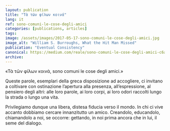 ```yaml
---
layout: publication
title: "Τὰ τῶν φίλων κοινά"
lang: it
ref: sono-comuni-le-cose-degli-amici
categories: [publications, articles]
tags:
image: /assets/images/2017-05-17-sono-comuni-le-cose-degli-amici.jpg
image_alt: "William S. Burroughs, What the Hit Man Missed"
publication: "Eventual Consistency"
canonical: https://medium.com/reale/sono-comuni-le-cose-degli-amici-c6a5d78bbc45
archive:
---
```


«Τὰ τῶν φίλων κοινά, sono comuni le cose degli amici.»

Queste parole, esemplari della greca disposizione ad accogliere, ci invitano a coltivare con ostinazione l’apertura alla presenza, all’espressione, al pensiero degli altri: alle loro parole, ai loro corpi, ai loro odori raccolti lungo la strada o lungo una vita.

Privilegiamo dunque una libera, distesa fiducia verso il mondo. In chi ci vive accanto dobbiamo cercare innanzitutto un amico. Creandolo, educandolo, chiamandolo a noi, se occorre: gettando, in noi prima ancora che in lui, il seme del dialogo.
